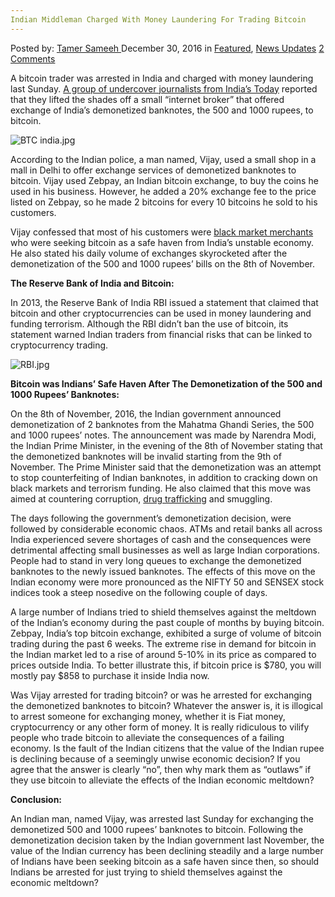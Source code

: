 ```yaml
---
Indian Middleman Charged With Money Laundering For Trading Bitcoin
---
```

<article class="post-listing post-17222 post type-post status-publish format-standard has-post-thumbnail hentry category-deepdot-news category-news-updates tag-bitcoin tag-charged tag-indian tag-laundering tag-middleman tag-money tag-trading">
    <div class="post-inner">
    <p class="post-meta">
    <span>Posted by: <a href="https://www.deepdotweb.com/author/tamersameeh/" title="">Tamer Sameeh </a></span>
    <span>December 30, 2016</span>
    <span>in <a href="https://www.deepdotweb.com/category/deepdot-news/" rel="category tag">Featured</a>, <a href="https://www.deepdotweb.com/category/news-updates/" rel="category tag">News Updates</a></span>
    <span><a href="https://www.deepdotweb.com/2016/12/30/indian-middleman-charged-money-laundering-trading-bitcoin/#comments">2 Comments</a></span>
    </p>
    <div class="clear"></div>
    <div class="entry">
    <p>A bitcoin trader was arrested in India and charged with money laundering last Sunday. <a href="http://indiatoday.intoday.in/story/black-money-cyber-threat-bitcoins-crypto-currency-digital-money-zebpay/1/838545.html">A group of undercover journalists from India&#8217;s Today</a> reported that they lifted the shades off a small &#8220;internet broker&#8221; that offered exchange of India&#8217;s demonetized banknotes, the 500 and 1000 rupees, to bitcoin.</p>
    <p><img class="wp-image-17226 aligncenter" src="https://www.deepdotweb.com/wp-content/uploads/2016/12/btc-india-jpg.jpeg" alt="BTC india.jpg" srcset="https://www.deepdotweb.com/wp-content/uploads/2016/12/btc-india-jpg.jpeg 558w, https://www.deepdotweb.com/wp-content/uploads/2016/12/btc-india-jpg-300x165.jpeg 300w" sizes="(max-width: 558px) 100vw, 558px"/></p>
    <p>According to the Indian police, a man named, Vijay, used a small shop in a mall in Delhi to offer exchange services of demonetized banknotes to bitcoin. Vijay used Zebpay, an Indian bitcoin exchange, to buy the coins he used in his business. However, he added a 20% exchange fee to the price listed on Zebpay, so he made 2 bitcoins for every 10 bitcoins he sold to his customers.</p>
    <p>Vijay confessed that most of his customers were <a href="https://www.deepdotweb.com/2016/03/04/dealers-selling-drugs-on-the-amazon-of-india/">black market merchants</a> who were seeking bitcoin as a safe haven from India&#8217;s unstable economy. He also stated his daily volume of exchanges skyrocketed after the demonetization of the 500 and 1000 rupees&#8217; bills on the 8th of November.</p>
    <p><strong>The Reserve Bank of India and Bitcoin:</strong></p>
    <p>In 2013, the Reserve Bank of India RBI issued a statement that claimed that bitcoin and other cryptocurrencies can be used in money laundering and funding terrorism. Although the RBI didn&#8217;t ban the use of bitcoin, its statement warned Indian traders from financial risks that can be linked to cryptocurrency trading.</p>
    <p><img class="wp-image-17227 aligncenter" src="https://www.deepdotweb.com/wp-content/uploads/2016/12/rbi-jpg.jpeg" alt="RBI.jpg" srcset="https://www.deepdotweb.com/wp-content/uploads/2016/12/rbi-jpg.jpeg 640w, https://www.deepdotweb.com/wp-content/uploads/2016/12/rbi-jpg-300x225.jpeg 300w" sizes="(max-width: 640px) 100vw, 640px"/></p>
    <p><strong>Bitcoin was Indians&#8217; Safe Haven After The Demonetization of the 500 and 1000 Rupees&#8217; Banknotes:</strong></p>
    <p>On the 8th of November, 2016, the Indian government announced demonetization of 2 banknotes from the Mahatma Ghandi Series, the 500 and 1000 rupees&#8217; notes. The announcement was made by Narendra Modi, the Indian Prime Minister, in the evening of the 8th of November stating that the demonetized banknotes will be invalid starting from the 9th of November. The Prime Minister said that the demonetization was an attempt to stop counterfeiting of Indian banknotes, in addition to cracking down on black markets and terrorism funding. He also claimed that this move was aimed at countering corruption, <a href="https://www.deepdotweb.com/2016/12/02/darknet-group-india-arrested-shipping-xanax-us/">drug trafficking</a> and smuggling.</p>
    <p>The days following the government&#8217;s demonetization decision, were followed by considerable economic chaos. ATMs and retail banks all across India experienced severe shortages of cash and the consequences were detrimental affecting small businesses as well as large Indian corporations. People had to stand in very long queues to exchange the demonetized banknotes to the newly issued banknotes. The effects of this move on the Indian economy were more pronounced as the NIFTY 50 and SENSEX stock indices took a steep nosedive on the following couple of days.</p>
    <p>A large number of Indians tried to shield themselves against the meltdown of the Indian&#8217;s economy during the past couple of months by buying bitcoin. Zebpay, India&#8217;s top bitcoin exchange, exhibited a surge of volume of bitcoin trading during the past 6 weeks. The extreme rise in demand for bitcoin in the Indian market led to a rise of around 5-10% in its price as compared to prices outside India. To better illustrate this, if bitcoin price is $780, you will mostly pay $858 to purchase it inside India now.</p>
    <p>Was Vijay arrested for trading bitcoin? or was he arrested for exchanging the demonetized banknotes to bitcoin? Whatever the answer is, it is illogical to arrest someone for exchanging money, whether it is Fiat money, cryptocurrency or any other form of money. It is really ridiculous to vilify people who trade bitcoin to alleviate the consequences of a failing economy. Is the fault of the Indian citizens that the value of the Indian rupee is declining because of a seemingly unwise economic decision? If you agree that the answer is clearly &#8220;no&#8221;, then why mark them as &#8220;outlaws&#8221; if they use bitcoin to alleviate the effects of the Indian economic meltdown?</p>
    <p><strong>Conclusion:</strong></p>
    <p>An Indian man, named Vijay, was arrested last Sunday for exchanging the demonetized 500 and 1000 rupees&#8217; banknotes to bitcoin. Following the demonetization decision taken by the Indian government last November, the value of the Indian currency has been declining steadily and a large number of Indians have been seeking bitcoin as a safe haven since then, so should Indians be arrested for just trying to shield themselves against the economic meltdown?</p>
    </div>
    <span style="display:none"><a href="https://www.deepdotweb.com/tag/bitcoin/" rel="tag">bitcoin</a> <a href="https://www.deepdotweb.com/tag/charged/" rel="tag">charged</a> <a href="https://www.deepdotweb.com/tag/indian/" rel="tag">indian</a> <a href="https://www.deepdotweb.com/tag/laundering/" rel="tag">laundering</a> <a href="https://www.deepdotweb.com/tag/middleman/" rel="tag">middleman</a> <a href="https://www.deepdotweb.com/tag/money/" rel="tag">money</a> <a href="https://www.deepdotweb.com/tag/trading/" rel="tag">trading</a></span> <span style="display:none" class="updated">2016-12-30</span>
    <div style="display:none" class="vcard author" itemprop="author" itemscope itemtype="http://schema.org/Person"><strong class="fn" itemprop="name"><a href="https://www.deepdotweb.com/author/tamersameeh/" title="Posts by Tamer Sameeh" rel="author">Tamer Sameeh</a></strong></div>
    </div>
</article>

